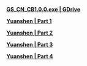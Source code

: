 
**[GS_CN_CB1.0.0.exe | GDrive](https://drive.google.com/file/d/1OLMlS-R-TXYbcEmLfTJ5Uh29jwBY_0k5/view?usp=share_link)**

**[Yuanshen | Part 1](https://anonfiles.com/T9PeIaz7ue/yuanshen.part1_rar)**

**[Yuanshen | Part 2](https://anonfiles.com/L1P0I6zcu9/yuanshen.part2_rar)**

**[Yuanshen | Part 3](https://anonfiles.com/F1PeI1zbue/yuanshen.part3_rar)**

**[Yuanshen | Part 4](https://anonfiles.com/5asfHbz5uc/yuanshen.part4_rar)**
